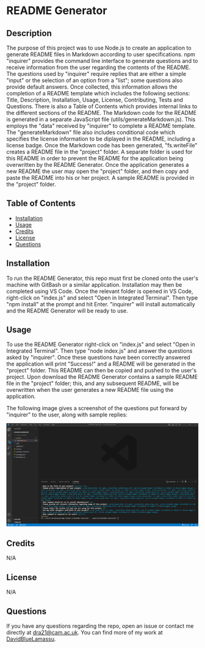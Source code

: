 # README Generator

## Description
The purpose of this project was to use Node.js to create an application to generate README files in Markdown according to user specifications. npm "inquirer" provides the command line interface to generate questions and to receive information from the user regarding the contents of the README. The questions used by "inquirer" require replies that are either a simple "input" or the selection of an option from a "list"; some questions also provide default answers. Once collected, this information allows the completion of a README template which includes the following sections: Title, Description, Installation, Usage, License, Contributing, Tests and Questions. There is also a Table of Contents which provides internal links to the different sections of the README. The Markdown code for the README is generated in a separate JavaScript file (utils/generateMarkdown.js). This employs the "data" received by "inquirer" to complete a README template. The "generateMarkdown" file also includes conditional code which specifies the license information to be diplayed in the README, including a license badge. Once the Markdown code has been generated, "fs.writeFile" creates a README file in the "project" folder. A separate folder is used for this README in order to prevent the README for the application being overwritten by the README Generator. Once the application generates a new README the user may open the "project" folder, and then copy and paste the README into his or her project. A sample README is provided in the "project" folder.

## Table of Contents
- [Installation](#installation)
- [Usage](#usage)
- [Credits](#credits)
- [License](#license)
- [Questions](#questions)

## Installation
To run the README Generator, this repo must first be cloned onto the user's machine with GitBash or a similar application. Installation may then be completed using VS Code. Once the relevant folder is opened in VS Code, right-click on "index.js" and select "Open in Integrated Terminal". Then type "npm install" at the prompt and hit Enter. "inquirer" will install automatically and the README Generator will be ready to use.

## Usage
To use the README Generator right-click on "index.js" and select "Open in Integrated Terminal". Then type "node index.js" and answer the questions asked by "inquirer". Once these questions have been correctly answered the application will print "Success!" and a README will be generated in the "project" folder. This README can then be copied and pushed to the user's project. Upon download the README Generator contains a sample README file in the "project" folder; this, and any subsequent README, will be overwritten when the user generates a new README file using the application.

The following image gives a screenshot of the questions put forward by "inquirer" to the user, along with sample replies:

![Screenshot README Generator functionality](./images/generator-functionality.png)

## Credits
N/A

## License
N/A

## Questions
If you have any questions regarding the repo, open an issue or contact me directly at dra21@cam.ac.uk.
You can find more of my work at [DavidBlueLamassu](https://github.com/DavidBlueLamassu).